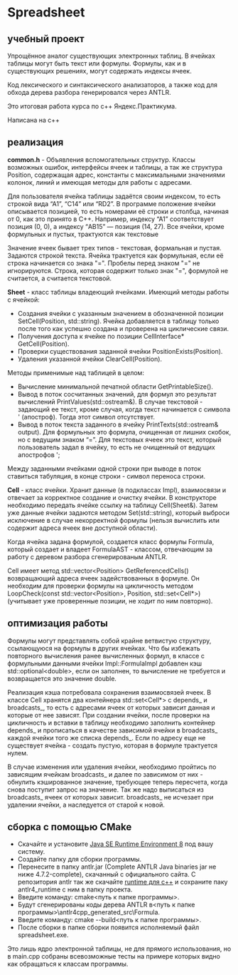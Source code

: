 # Spreadsheet

## учебный проект
Упрощённое аналог существующих электронных таблиц. В ячейках таблицы могут быть текст или формулы. Формулы, как и в существующих решениях, могут содержать индексы ячеек.

Код лексического и синтаксического анализаторов, а также код для обхода дерева разбора генерировался через ANTLR.

Это итоговая работа курса по с++ Яндекс.Практикума.

Написана на с++

## реализация
**common.h** - Объявления вспомогательных структур. Классы возможных ошибок, интерфейсы ячеек и таблицы, а так же структура Position, содержащая адрес, константы с максимальными значениями колонок, линий и имеющая методы для работы с адресами.

Для пользователя ячейка таблицы задаётся своим индексом, то есть строкой вида “А1”, “С14” или “RD2”. В программе положение ячейки описывается позицией, то есть номерами её строки и столбца, начиная от 0, как это принято в С++. Например, индексу “А1” соответствует позиция (0, 0), а индексу “AB15” — позиция (14, 27). Все ячейки, кроме формульных и пустых, трактуются как текстовые

Значение ячеек бывает трех типов - текстовая, формальная и пустая. Задаются строкой текста.  Ячейка трактуется как формульная, если её строка начинается со знака "=". Пробелы перед знаком "=" не игнорируются. Строка, которая содержит только знак "=", формулой не считается, а считается текстовой.

**Sheet** - класс таблицы владеющий ячейками. Имеющий методы работы с ячейкой:
- Создания ячейки с указанным значением в обозначенной позиции SetCell(Position, std::string). Ячейка добавляется в таблицу только после того как успешно создана и проверена на циклические связи.
- Получения доступа к ячейке по позиции CellInterface* GetCell(Position).
- Проверки существования заданной ячейки PositionExists(Position).
- Удаления указанной ячейки ClearCell(Position).

Методы применимые над таблицей в целом:
- Вычисление минимальной печатной области GetPrintableSize().
- Вывод в поток сосчитанных значений, для формул это результат вычислений PrintValues(std::ostream&). В случае текстовой - задающий ее текст, кроме случая, когда текст начинается с символа ' (апостроф). Тогда этот символ отсутствует.
- Вывод в поток текста заданного в ячейку PrintTexts(std::ostream& output). Для формульных это формула, очищенная от лишних скобок, но с ведущим знаком “=”. Для текстовых ячеек это текст, который пользователь задал в ячейку, то есть не очищенный от ведущих апострофов ';

Между заданными ячейками одной строки при выводе в поток ставиться табуляция, в конце строки - символ переноса строки.

**Cell** - класс ячейки. Хранит данные (в подклассах Impl), взаимосвязи и отвечает за корректное создание и очистку ячейки. В конструкторе необходимо передать ячейке ссылку на таблицу Cell(Sheet&). Затем уже данные ячейки задаются методом Set(std::string), который выброси исключение в случае некорректной формулы (нельзя вычислить или содержит адреса ячеек вне доступной области).

Когда ячейка задана формулой, создается класс формулы Formula, который создает и владеет FormulaAST - классом, отвечающим за работу с деревом разбора сгенерированым ANTLR.

Cell имеет метод std::vector\<Position\> GetReferencedCells() возвращающий адреса ячеек задействованных в формуле. Он необходим для проверки формулы на цикличность методом LoopCheck(const std::vector\<Position\>, Position, std::set\<Cell*\>) (учитывает уже проверенные позиции, не ходит по ним повторно).

## оптимизация работы
Формулы могут представлять собой крайне ветвистую структуру, ссылающуюся на формулы в других ячейках. Что бы избежать повторного вычисления ранее вычисленных формул, в классе с формульными данными ячейки Impl::FormulaImpl добавлен кэш std::optional\<double\>, если он заполнен, то вычисление не требуется и возвращается это значение double.

Реализация кэша потребовала сохранения взаимосвязей ячеек. В классе Cell хранятся два контейнера std::set\<Cell*\> с depends_ и broadcasts_, то есть с адресами ячеек от которых зависит данная и которые от нее зависят. При создании ячейки, после проверки на цикличность и вставки в таблицу необходимо заполнить контейнер depends_ и прописаться в качестве зависимой ячейки в broadcasts_ каждой ячейки того же списка depends_. Если по адресу еще не существует ячейка - создать пустую, которая в формуле трактуется нулем.

В случае изменения или удаления ячейки, необходимо пройтись по зависящим ячейкам broadcasts_ и далее по зависимом от них - обнулить кэшированное значение, требующее теперь пересчета, когда снова поступит запрос на значение. Так же надо выписаться из broadcasts_ ячеек от которых зависит. broadcasts_ не исчезает при удалении ячейки, а наследуется от старой к новой.

## cборка с помощью CMake

- Скачайте и установите [Java SE Runtime Environment 8](https://www.antlr.org) под вашу систему.
- Создайте папку для сборки программы.
- Перенесите в папку  antlr.jar (Complete ANTLR Java binaries jar не ниже 4.7.2-complete), скачанный с официального сайта. С репозитория antlr так же скачайте [runtime для c++](https://github.com/antlr/antlr4/tree/master/runtime/Cpp) и сохраните паку antlr4_runtime с ним в папку проекта.
- Введите команду: cmake<путь к папке программы>.
- Будут сгенерированы коды дерева ANTLR в<путь к папке программы>\antlr4cpp_generated_src\Formula.
- Введите команду: cmake --build<путь к папке программы>.
- После сборки в папке сборки появится исполняемый файл spreadsheet.exe.

Это лишь ядро электронной таблицы, не для прямого использования, но в main.cpp собраны всевозможные тесты на примере которых видно как обращаться к классам программы.
